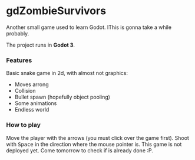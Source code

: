 # gdZombieSurvivors

Another small game used to learn Godot. IThis is gonna take a while probably.

The project runs in **Godot 3**.

### Features

Basic snake game in 2d, with almost not graphics:

- Moves arrong
- Collision
- Bullet spawn (hopefully object pooling)
- Some animations
- Endless world

### How to play

Move the player with the arrows (you must click over the game first). Shoot with <kbd>Space</kbd> in the direction where the mouse pointer is.
This game is not deployed yet. Come tomorrow to check if is already done :P.
